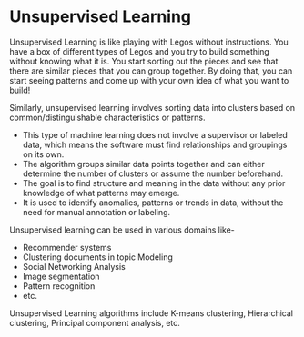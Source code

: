 # Unsupervised Learning

Unsupervised Learning is like playing with Legos without instructions. You have a box of different types of Legos and you try to build something without knowing what it is. You start sorting out the pieces and see that there are similar pieces that you can group together. By doing that, you can start seeing patterns and come up with your own idea of what you want to build!

Similarly, unsupervised learning involves sorting data into clusters based on common/distinguishable characteristics or patterns. 

- This type of machine learning does not involve a supervisor or labeled data, which means the software must find relationships and groupings on its own. 
- The algorithm groups similar data points together and can either determine the number of clusters or assume the number beforehand.
- The goal is to find structure and meaning in the data without any prior knowledge of what patterns may emerge. 
- It is used to identify anomalies, patterns or trends in data, without the need for manual annotation or labeling. 

Unsupervised learning can be used in various domains like- 
- Recommender systems
- Clustering documents in topic Modeling
- Social Networking Analysis 
- Image segmentation 
- Pattern recognition
- etc. 

Unsupervised Learning algorithms include K-means clustering, Hierarchical clustering, Principal component analysis, etc.

